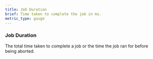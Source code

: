 ```yaml
---
title: Job Duration
brief: Time taken to complete the job in ms.
metric_type: gauge
---
```

### Job Duration
The total time taken to complete a job or the time the job ran for before being aborted.